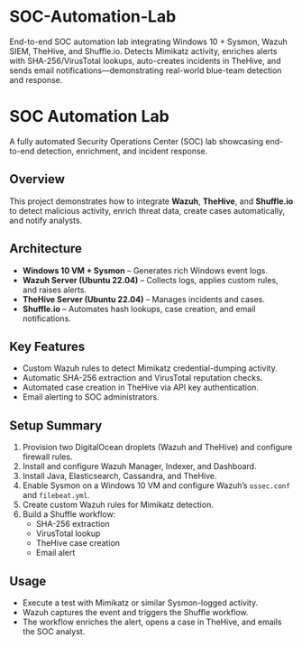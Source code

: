 # SOC-Automation-Lab
End-to-end SOC automation lab integrating Windows 10 + Sysmon, Wazuh SIEM, TheHive, and Shuffle.io. Detects Mimikatz activity, enriches alerts with SHA-256/VirusTotal lookups, auto-creates incidents in TheHive, and sends email notifications—demonstrating real-world blue-team detection and response.

# SOC Automation Lab

A fully automated Security Operations Center (SOC) lab showcasing end-to-end detection, enrichment, and incident response.

## Overview
This project demonstrates how to integrate **Wazuh**, **TheHive**, and **Shuffle.io** to detect malicious activity, enrich threat data, create cases automatically, and notify analysts.

## Architecture
- **Windows 10 VM + Sysmon** – Generates rich Windows event logs.
- **Wazuh Server (Ubuntu 22.04)** – Collects logs, applies custom rules, and raises alerts.
- **TheHive Server (Ubuntu 22.04)** – Manages incidents and cases.
- **Shuffle.io** – Automates hash lookups, case creation, and email notifications.

## Key Features
- Custom Wazuh rules to detect Mimikatz credential-dumping activity.
- Automatic SHA-256 extraction and VirusTotal reputation checks.
- Automated case creation in TheHive via API key authentication.
- Email alerting to SOC administrators.

## Setup Summary
1. Provision two DigitalOcean droplets (Wazuh and TheHive) and configure firewall rules.
2. Install and configure Wazuh Manager, Indexer, and Dashboard.
3. Install Java, Elasticsearch, Cassandra, and TheHive.
4. Enable Sysmon on a Windows 10 VM and configure Wazuh’s `ossec.conf` and `filebeat.yml`.
5. Create custom Wazuh rules for Mimikatz detection.
6. Build a Shuffle workflow:
   - SHA-256 extraction
   - VirusTotal lookup
   - TheHive case creation
   - Email alert

## Usage
- Execute a test with Mimikatz or similar Sysmon-logged activity.
- Wazuh captures the event and triggers the Shuffle workflow.
- The workflow enriches the alert, opens a case in TheHive, and emails the SOC analyst.

